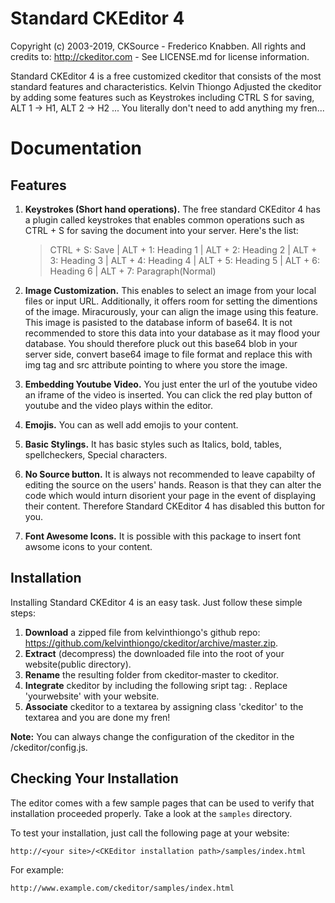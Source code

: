 Standard CKEditor 4
==========

Copyright (c) 2003-2019, CKSource - Frederico Knabben. All rights and credits to:
http://ckeditor.com - See LICENSE.md for license information.

Standard CKEditor 4 is a free customized ckeditor that consists of the most standard features and characteristics. Kelvin Thiongo Adjusted the ckeditor by adding some features such as Keystrokes including CTRL S for saving, ALT 1 -> H1, ALT 2 -> H2 ... You literally don't need to add anything my fren...

# Documentation

## Features

 1. **Keystrokes (Short hand operations).** The free standard CKEditor 4 has a plugin called keystrokes that enables common 	operations such as CTRL + S for saving the document into your server. Here's the list:
 	> CTRL + S: Save | 
	> ALT + 1: Heading 1 | 
	> ALT + 2: Heading 2 | 
	> ALT + 3: Heading 3 | 
	> ALT + 4: Heading 4 | 
	> ALT + 5: Heading 5 | 
	> ALT + 6: Heading 6 | 
	> ALT + 7: Paragraph(Normal)

 2. **Image Customization.** This enables to select an image from your local files or input URL. Additionally, it offers room for setting the dimentions of the image. Miracurously, your can align the image using this feature. This image is pasisted to the database inform of base64. It is not recommended to store this data into your database as it may flood your database. You should therefore pluck out this base64 blob in your server side, convert base64 image to file format and replace this with img tag and src attribute pointing to where you store the image.

 3. **Embedding Youtube Video.** You just enter the url of the youtube video an iframe of the video is inserted. You can click the red play button of youtube and the video plays within the editor.

 4. **Emojis.** You can as well add emojis to your content.

 5. **Basic Stylings.** It has basic styles such as Italics, bold, tables, spellcheckers, Special characters.

 6. **No Source button.** It is always not recommended to leave capabilty of editing the source on the users' hands. Reason is that they can alter the code which would inturn disorient your page in the event of displaying their content. Therefore Standard CKEditor 4 has disabled this button for you.

 7. **Font Awesome Icons.** It is possible with this package to insert font awsome icons to your content. 

## Installation

Installing Standard CKEditor 4 is an easy task. Just follow these simple steps:

 1. **Download** a zipped file from kelvinthiongo's github repo:
    https://github.com/kelvinthiongo/ckeditor/archive/master.zip.
 2. **Extract** (decompress) the downloaded file into the root of your website(public directory).
 3. **Rename** the resulting folder from ckeditor-master to ckeditor.
 4. **Integrate** ckeditor by including the following sript tag:
    <script src="<yourwebsite>/ckeditor/ckeditor.js"></script>. Replace 'yourwebsite' with your website.
 5. **Associate** ckeditor to a textarea by assigning class 'ckeditor' to the textarea and you are done my fren!

**Note:** You can always change the configuration of the ckeditor in the /ckeditor/config.js.

## Checking Your Installation

The editor comes with a few sample pages that can be used to verify that
installation proceeded properly. Take a look at the `samples` directory.

To test your installation, just call the following page at your website:

	http://<your site>/<CKEditor installation path>/samples/index.html

For example:

	http://www.example.com/ckeditor/samples/index.html
